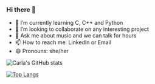 ### Hi there 👋

- 🌱 I’m currently learning C, C++ and Python
- 👯 I’m looking to collaborate on any interesting project
- 💬 Ask me about music and we can talk for hours
- 📫 How to reach me: LinkedIn or Email
- 😄 Pronouns: she/her

![Carla's GitHub stats](https://github-readme-stats.vercel.app/api?username=carlabferreira&show_icons=true&theme=gruvbox)

[![Top Langs](https://github-readme-stats.vercel.app/api/top-langs/?username=carlabferreira&exclude_repo=github-readme-stats,anuraghazra.github.io&theme=gruvbox)](https://github.com/anuraghazra/github-readme-stats)
